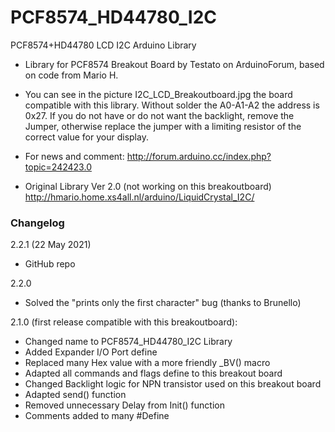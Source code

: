# PCF8574_HD44780_I2C
PCF8574+HD44780 LCD I2C Arduino Library

- Library for PCF8574 Breakout Board by Testato on ArduinoForum, based on code from Mario H.

- You can see in the picture I2C_LCD_Breakoutboard.jpg the board compatible with this library. Without solder the A0-A1-A2 the address is 0x27. If you do not have or do not want the backlight, remove the Jumper, otherwise replace the jumper with a limiting resistor of the correct value for your display.

- For news and comment: http://forum.arduino.cc/index.php?topic=242423.0

- Original Library Ver 2.0 (not working on this breakoutboard) http://hmario.home.xs4all.nl/arduino/LiquidCrystal_I2C/

### Changelog
2.2.1 (22 May 2021)
- GitHub repo

2.2.0
- Solved the "prints only the first character" bug (thanks to Brunello)

2.1.0 (first release compatible with this breakoutboard): 
- Changed name to PCF8574_HD44780_I2C Library
- Added Expander I/O Port define
- Replaced many Hex value with a more friendly _BV() macro
- Adapted all commands and flags define to this breakout board
- Changed Backlight logic for NPN transistor used on this breakout board
- Adapted send() function
- Removed unnecessary Delay from Init() function
- Comments added to many #Define 
